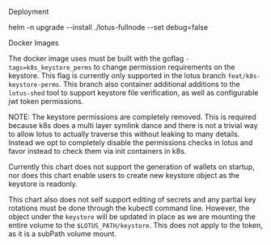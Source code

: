 Deployment

helm -n <namespace> upgrade --install <release-name> ./lotus-fullnode --set debug=false

Docker Images

The docker image uses must be built with the goflag `-tags=k8s_keystore_perms` to change permission requirements on the
keystore. This flag is currently only supported in the lotus branch `feat/k8s-keystore-perms`. This branch also
container additional additions to the `lotus-shed` tool to support keystore file verification, as well as configurable
jwt token permissions.

NOTE: The keystore permissions are completely removed. This is required because k8s does a multi layer symlink dance
and there is not a trivial way to allow lotus to actually traverse this without leaking to many details. Instead
we opt to completely disable the permissions checks in lotus and favor instead to check them via init containers in k8s.

Currently this chart does not support the generation of wallets on startup, nor does this chart enable users to create
new keystore object as the keystore is readonly.

This chart also does not self support editing of secrets and any partial key rotations must be done through the kubectl
command line. However, the object under the `keystore` will be updated in place as we are mounting the entire volume to
the `$LOTUS_PATH/keystore`. This does not apply to the token, as it is a subPath volume mount.
